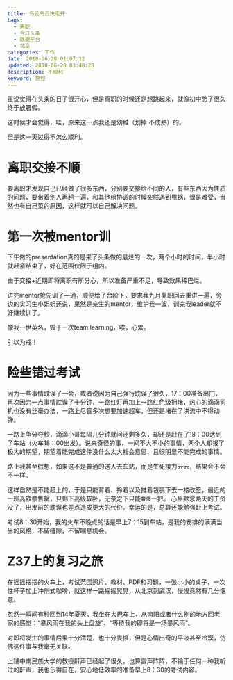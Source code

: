 ```yaml
---
title: 乌云乌云快走开
tags:
  - 离职
  - 今日头条
  - 数据平台
  - 北京
categories: 工作
date: 2018-06-28 01:07:12
updated: 2018-06-28 03:48:28
description: 不顺利
keyword: 旅程
---
```


虽说觉得在头条的日子很开心，但是离职的时候还是想跳起来，就像初中憋了很久终于放暑假。

这时候才会觉得，哇，原来这一点我还是幼稚（划掉 不成熟）的。

但是这一天过得不怎么顺利。

<!-- more -->

# 离职交接不顺

要离职才发现自己已经做了很多东西，分别要交接给不同的人，有些东西因为性质的问题，要带着别人再趟一遍，和其他组协调的时候突然遇到甩锅，很是难受，当然也有自己菜的原因，这样就可以自己解决问题。


# 第一次被mentor训

下午做的presentation真的是来了头条做的最烂的一次，两个小时的时间，半小时就赶紧结束了，好在范围仅限于组内。

由于交接+近期即将离职有所分心，所以准备严重不足，导致效果稀巴烂。

讲完mentor抢先训了一通，顺便给了台阶下，要求我九月复职回去重讲一遍，旁边的实习生小姐姐还说，果然是亲生的mentor，维护我一波，训完我leader就不好继续训了。

像我一世英名，毁于一次team learning，唉，心累。

引以为戒！

# 险些错过考试

因为一些事情耽误了一会，或者说因为自己强行耽误了很久，17：00准备出门，再次因为一点事情耽误了十分钟，一路红灯再加上一路红色级拥堵，热心的滴滴司机也没有丝毫办法，一路上尽管多次想要加速超车，但还是堵在了洪流中不得动弹。


一路上争分夺秒，滴滴小哥每隔几分钟就问还剩多久，却还是赶在了18：00达到了车站（火车18：00出发）。说来奇怪的事，一间不大不小的事情，两个人却报了极大的期望，期望着能完成这件没什么太大社会意思、且很明显不能完成的事情。 

路上我甚至假想，如果这不是普通的送人去车站，而是生死接力云云，结果会不会不一样。

这样自然是不能赶上的，于是只能背着、拎着以及推着包裹下去一楼改签，最近的一班高铁票售罄，只剩下高级软卧，无奈之下只能`奢侈`一把。 心里默念两天的工资没了，出发前的耽误也差点造成更大的代价。幸运的是，总算还能勉强赶上考试。

考试8：30开始，我的火车不晚点的话是早上7：15到车站，是我的安排的满满当当的风格，不留缝隙，不留喘息机会。

# Z37上的复习之旅

在摇摇摆摆的火车上，考试范围照片、教材、PDF和习题，一张小小的桌子，一次性杯子加上冲剂式咖啡，就这样一路摇摇晃晃，从北京到武汉，慢慢竟然有几分惬意。

忽然一瞬间有种回到14年夏天，我坐在大巴车上，从南阳或者什么别的地方回老家的感觉：“暴风雨在我的头上盘旋”、“等待我的即将是一场暴风雨”。

对即将发生的事情后果十分清楚，也十分畏惧，但是心情出奇的平淡甚至冷漠，仿佛这件事与我毫无关联。

上铺中南民族大学的教授鼾声已经起了很久，也算雷声阵阵，不输于任何一种我听过的鼾声，我也乐得自在，安心地低效率的准备早上8：30的考试内容。



